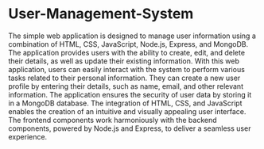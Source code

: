 # User-Management-System
The simple web application is designed to manage user information using a combination of HTML, CSS, JavaScript, Node.js, Express, and MongoDB. The application provides users with the ability to create, edit, and delete their details, as well as update their existing information.
With this web application, users can easily interact with the system to perform various tasks related to their personal information. They can create a new user profile by entering their details, such as name, email, and other relevant information. The application ensures the security of user data by storing it in a MongoDB database.
The integration of HTML, CSS, and JavaScript enables the creation of an intuitive and visually appealing user interface. The frontend components work harmoniously with the backend components, powered by Node.js and Express, to deliver a seamless user experience.

